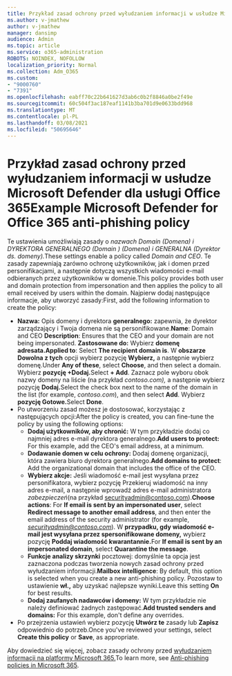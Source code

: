 ```yaml
---
title: Przykład zasad ochrony przed wyłudzaniem informacji w usłudze Microsoft Defender dla usługi Office 365
ms.author: v-jmathew
author: v-jmathew
manager: dansimp
audience: Admin
ms.topic: article
ms.service: o365-administration
ROBOTS: NOINDEX, NOFOLLOW
localization_priority: Normal
ms.collection: Adm_O365
ms.custom:
- "9000760"
- "7391"
ms.openlocfilehash: eabff70c22b641627d3ab6c0b2f8846a0be2f49e
ms.sourcegitcommit: 60c504f3ac187eaf1141b3ba701d9e0633bdd968
ms.translationtype: MT
ms.contentlocale: pl-PL
ms.lasthandoff: 03/08/2021
ms.locfileid: "50695646"
---
```

# <a name="example-microsoft-defender-for-office-365-anti-phishing-policy"></a><span data-ttu-id="bc3b2-102">Przykład zasad ochrony przed wyłudzaniem informacji w usłudze Microsoft Defender dla usługi Office 365</span><span class="sxs-lookup"><span data-stu-id="bc3b2-102">Example Microsoft Defender for Office 365 anti-phishing policy</span></span>

<span data-ttu-id="bc3b2-103">Te ustawienia umożliwiają zasady o *nazwach Domain (Domena) i DYREKTORA GENERALNEGO (Domain ) (Domena) i GENERALNA (Dyrektor ds. domeny).*</span><span class="sxs-lookup"><span data-stu-id="bc3b2-103">These settings enable a policy called *Domain and CEO*.</span></span> <span data-ttu-id="bc3b2-104">Te zasady zapewniają zarówno ochronę użytkowników, jak i domen przed personifikacjami, a następnie dotyczą wszystkich wiadomości e-mail odbieranych przez użytkowników w domenie.</span><span class="sxs-lookup"><span data-stu-id="bc3b2-104">This policy provides both user and domain protection from impersonation and then applies the policy to all email received by users within the domain.</span></span> <span data-ttu-id="bc3b2-105">Najpierw dodaj następujące informacje, aby utworzyć zasady:</span><span class="sxs-lookup"><span data-stu-id="bc3b2-105">First, add the following information to create the policy:</span></span>

- <span data-ttu-id="bc3b2-106">**Nazwa:** Opis domeny i dyrektora **generalnego:** zapewnia, że dyrektor zarządzający i Twoja domena nie są personifikowane.</span><span class="sxs-lookup"><span data-stu-id="bc3b2-106">**Name**: Domain and CEO **Description**: Ensures that the CEO and your domain are not being impersonated.</span></span>
  <span data-ttu-id="bc3b2-107">**Zastosowane do:** Wybierz **domenę adresata.**</span><span class="sxs-lookup"><span data-stu-id="bc3b2-107">**Applied to**: Select **The recipient domain is**.</span></span> <span data-ttu-id="bc3b2-108">W **obszarze Dowolna z tych** opcji wybierz pozycję **Wybierz,** a następnie wybierz domenę.</span><span class="sxs-lookup"><span data-stu-id="bc3b2-108">Under **Any of these**, select **Choose**, and then select a domain.</span></span> <span data-ttu-id="bc3b2-109">Wybierz **pozycję +Dodaj.**</span><span class="sxs-lookup"><span data-stu-id="bc3b2-109">Select **+ Add**.</span></span> <span data-ttu-id="bc3b2-110">Zaznacz pole wyboru obok nazwy domeny na liście (na przykład *contoso.com),* a następnie wybierz pozycję **Dodaj.**</span><span class="sxs-lookup"><span data-stu-id="bc3b2-110">Select the check box next to the name of the domain in the list (for example, *contoso.com*), and then select **Add**.</span></span> <span data-ttu-id="bc3b2-111">Wybierz **pozycję Gotowe.**</span><span class="sxs-lookup"><span data-stu-id="bc3b2-111">Select **Done**.</span></span>
- <span data-ttu-id="bc3b2-112">Po utworzeniu zasad możesz je dostosować, korzystając z następujących opcji:</span><span class="sxs-lookup"><span data-stu-id="bc3b2-112">After the policy is created, you can fine-tune the policy by using the following options:</span></span>
  - <span data-ttu-id="bc3b2-113">**Dodaj użytkowników, aby chronić:** W tym przykładzie dodaj co najmniej adres e-mail dyrektora generalnego.</span><span class="sxs-lookup"><span data-stu-id="bc3b2-113">**Add users to protect:** For this example, add the CEO's email address, at a minimum.</span></span>
  - <span data-ttu-id="bc3b2-114">**Dodawanie domen w celu ochrony:** Dodaj domenę organizacji, która zawiera biuro dyrektora generalnego.</span><span class="sxs-lookup"><span data-stu-id="bc3b2-114">**Add domains to protect**: Add the organizational domain that includes the office of the CEO.</span></span>
  - <span data-ttu-id="bc3b2-115">**Wybierz akcje:** Jeśli wiadomość e-mail jest wysyłana przez personifikatora, wybierz pozycję Przekieruj wiadomość na inny adres e-mail, a następnie wprowadź adres e-mail administratora *zabezpieczeń*(na przykład securityadmin@contoso.com).</span><span class="sxs-lookup"><span data-stu-id="bc3b2-115">**Choose actions**: For **If email is sent by an impersonated user**, select **Redirect message to another email address**, and then enter the email address of the security administrator (for example, *securityadmin@contoso.com*).</span></span> <span data-ttu-id="bc3b2-116">W **przypadku, gdy wiadomość e-mail jest wysyłana przez spersonifikowane domeny,** wybierz pozycję **Poddaj wiadomość kwarantannie.**</span><span class="sxs-lookup"><span data-stu-id="bc3b2-116">For **If email is sent by an impersonated domain**, select **Quarantine the message**.</span></span>
  - <span data-ttu-id="bc3b2-117">**Funkcje analizy skrzynki** pocztowej: domyślnie ta opcja jest zaznaczona podczas tworzenia nowych zasad ochrony przed wyłudzaniem informacji.</span><span class="sxs-lookup"><span data-stu-id="bc3b2-117">**Mailbox intelligence**: By default, this option is selected when you create a new anti-phishing policy.</span></span> <span data-ttu-id="bc3b2-118">Pozostaw to ustawienie **wł.,** aby uzyskać najlepsze wyniki.</span><span class="sxs-lookup"><span data-stu-id="bc3b2-118">Leave this setting **On** for best results.</span></span>
  - <span data-ttu-id="bc3b2-119">**Dodaj zaufanych nadawców i domeny:** W tym przykładzie nie należy definiować żadnych zastępować.</span><span class="sxs-lookup"><span data-stu-id="bc3b2-119">**Add trusted senders and domains:** For this example, don't define any overrides.</span></span>
- <span data-ttu-id="bc3b2-120">Po przejrzenia ustawień wybierz pozycję **Utwórz te** zasady lub **Zapisz** odpowiednio do potrzeb.</span><span class="sxs-lookup"><span data-stu-id="bc3b2-120">Once you've reviewed your settings, select **Create this policy** or **Save**, as appropriate.</span></span>

<span data-ttu-id="bc3b2-121">Aby dowiedzieć się więcej, zobacz zasady ochrony przed [wyłudzaniem informacji na platformy Microsoft 365.](https://go.microsoft.com/fwlink/?linkid=2092235)</span><span class="sxs-lookup"><span data-stu-id="bc3b2-121">To learn more, see [Anti-phishing policies in Microsoft 365](https://go.microsoft.com/fwlink/?linkid=2092235).</span></span>
